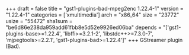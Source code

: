 +++
draft = false
title = "gst1-plugins-bad-mpeg2enc 1.22.4-1"
version = "1.22.4-1"
categories = ['xmultimedia']
arch = "x86_64"
size = "23772"
usize = "55472"
sha1sum = "be6d86e238da959add61fbb8e5d52e9926ed06ba"
depends = "['gst1-plugins-base>=1.22.4', 'libffi>=3.2.1-2', 'libstdc++>=7.3.0-7', 'mjpegtools>=2.2.1', 'gst1-plugins-bad>=1.22.4']"
+++
GStreamer plugin (Bad).